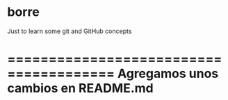 # borre
Just to learn some git and GitHub concepts 

=======================================
Agregamos unos cambios en README.md 
======================================= 
